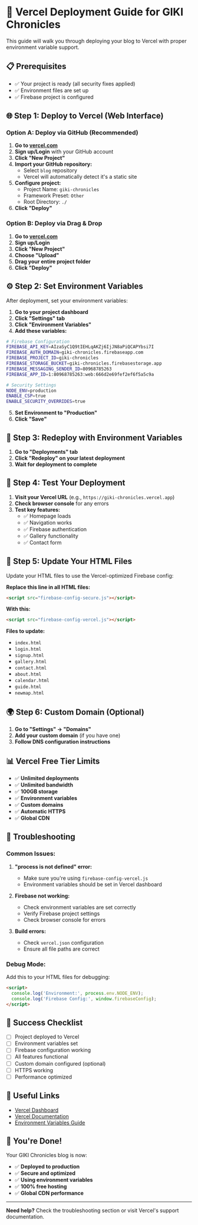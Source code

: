 # 🚀 Vercel Deployment Guide for GIKI Chronicles

This guide will walk you through deploying your blog to Vercel with proper environment variable support.

## 📋 **Prerequisites**
- ✅ Your project is ready (all security fixes applied)
- ✅ Environment files are set up
- ✅ Firebase project is configured

## 🌐 **Step 1: Deploy to Vercel (Web Interface)**

### **Option A: Deploy via GitHub (Recommended)**
1. **Go to [vercel.com](https://vercel.com)**
2. **Sign up/Login** with your GitHub account
3. **Click "New Project"**
4. **Import your GitHub repository:**
   - Select `blog` repository
   - Vercel will automatically detect it's a static site
5. **Configure project:**
   - Project Name: `giki-chronicles`
   - Framework Preset: `Other`
   - Root Directory: `./`
6. **Click "Deploy"**

### **Option B: Deploy via Drag & Drop**
1. **Go to [vercel.com](https://vercel.com)**
2. **Sign up/Login**
3. **Click "New Project"**
4. **Choose "Upload"**
5. **Drag your entire project folder**
6. **Click "Deploy"**

## ⚙️ **Step 2: Set Environment Variables**

After deployment, set your environment variables:

1. **Go to your project dashboard**
2. **Click "Settings" tab**
3. **Click "Environment Variables"**
4. **Add these variables:**

```bash
# Firebase Configuration
FIREBASE_API_KEY=AIzaSyC1Q9tIEHLqAKZj6IjJN8aPiQCAPYbsi7I
FIREBASE_AUTH_DOMAIN=giki-chronicles.firebaseapp.com
FIREBASE_PROJECT_ID=giki-chronicles
FIREBASE_STORAGE_BUCKET=giki-chronicles.firebasestorage.app
FIREBASE_MESSAGING_SENDER_ID=80968785263
FIREBASE_APP_ID=1:80968785263:web:666d2e69fef2ef6f5a5c9a

# Security Settings
NODE_ENV=production
ENABLE_CSP=true
ENABLE_SECURITY_OVERRIDES=true
```

5. **Set Environment to "Production"**
6. **Click "Save"**

## 🔄 **Step 3: Redeploy with Environment Variables**

1. **Go to "Deployments" tab**
2. **Click "Redeploy" on your latest deployment**
3. **Wait for deployment to complete**

## 🧪 **Step 4: Test Your Deployment**

1. **Visit your Vercel URL** (e.g., `https://giki-chronicles.vercel.app`)
2. **Check browser console** for any errors
3. **Test key features:**
   - ✅ Homepage loads
   - ✅ Navigation works
   - ✅ Firebase authentication
   - ✅ Gallery functionality
   - ✅ Contact form

## 🔧 **Step 5: Update Your HTML Files**

Update your HTML files to use the Vercel-optimized Firebase config:

**Replace this line in all HTML files:**
```html
<script src="firebase-config-secure.js"></script>
```

**With this:**
```html
<script src="firebase-config-vercel.js"></script>
```

**Files to update:**
- `index.html`
- `login.html`
- `signup.html`
- `gallery.html`
- `contact.html`
- `about.html`
- `calendar.html`
- `guide.html`
- `newmap.html`

## 🌍 **Step 6: Custom Domain (Optional)**

1. **Go to "Settings" → "Domains"**
2. **Add your custom domain** (if you have one)
3. **Follow DNS configuration instructions**

## 📊 **Vercel Free Tier Limits**

- ✅ **Unlimited deployments**
- ✅ **Unlimited bandwidth**
- ✅ **100GB storage**
- ✅ **Environment variables**
- ✅ **Custom domains**
- ✅ **Automatic HTTPS**
- ✅ **Global CDN**

## 🚨 **Troubleshooting**

### **Common Issues:**

1. **"process is not defined" error:**
   - Make sure you're using `firebase-config-vercel.js`
   - Environment variables should be set in Vercel dashboard

2. **Firebase not working:**
   - Check environment variables are set correctly
   - Verify Firebase project settings
   - Check browser console for errors

3. **Build errors:**
   - Check `vercel.json` configuration
   - Ensure all file paths are correct

### **Debug Mode:**
Add this to your HTML files for debugging:
```html
<script>
  console.log('Environment:', process.env.NODE_ENV);
  console.log('Firebase Config:', window.firebaseConfig);
</script>
```

## 🎯 **Success Checklist**

- [ ] Project deployed to Vercel
- [ ] Environment variables set
- [ ] Firebase configuration working
- [ ] All features functional
- [ ] Custom domain configured (optional)
- [ ] HTTPS working
- [ ] Performance optimized

## 🔗 **Useful Links**

- [Vercel Dashboard](https://vercel.com/dashboard)
- [Vercel Documentation](https://vercel.com/docs)
- [Environment Variables Guide](https://vercel.com/docs/concepts/projects/environment-variables)

## 🎉 **You're Done!**

Your GIKI Chronicles blog is now:
- ✅ **Deployed to production**
- ✅ **Secure and optimized**
- ✅ **Using environment variables**
- ✅ **100% free hosting**
- ✅ **Global CDN performance**

---

**Need help?** Check the troubleshooting section or visit Vercel's support documentation.
